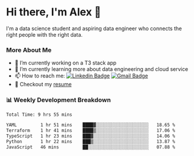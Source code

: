 # Hi there, I'm Alex  👋

I'm a data science student and aspiring data engineer who connects the right people with the right data. 

### More About Me

- 🔭 I’m currently working on a T3 stack app
- 🌱 I’m currently learning more about data engineering and cloud service
- 📫 How to reach me: [![Linkedin Badge](https://img.shields.io/badge/Alex%20Chen-blue?style=flat&logo=linkedin&labelColor=blue&link=https://www.linkedin.com/in/alex-chen-112523chen)](https://www.linkedin.com/in/alex-chen-112523chen/) [![Gmail Badge](https://img.shields.io/badge/-Alex%20Chen-c14438?style=flat&logo=Gmail&logoColor=white&link=mailto:itsalexchen@gmail.com)](mailto:itsalexchen@gmail.com)
- 📝 Checkout my [resume](https://112523chen.vercel.app/AlexChenResume.pdf)


### 📊 Weekly Development Breakdown
<!--START_SECTION:waka-->

```txt
Total Time: 9 hrs 55 mins

YAML         1 hr 51 mins    ████▓░░░░░░░░░░░░░░░░░░░░   18.65 %
Terraform    1 hr 41 mins    ████▒░░░░░░░░░░░░░░░░░░░░   17.06 %
TypeScript   1 hr 23 mins    ███▓░░░░░░░░░░░░░░░░░░░░░   14.06 %
Python       1 hr 22 mins    ███▒░░░░░░░░░░░░░░░░░░░░░   13.87 %
JavaScript   46 mins         ██░░░░░░░░░░░░░░░░░░░░░░░   07.88 %
```

<!--END_SECTION:waka-->
